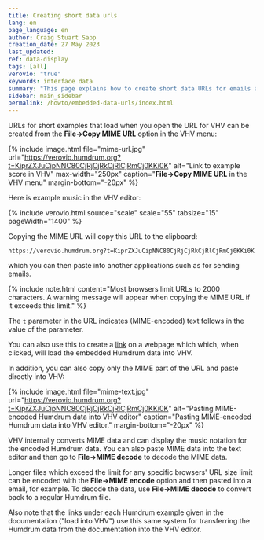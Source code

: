```yaml
---
title: Creating short data urls
lang: en
page_language: en
author: Craig Stuart Sapp
creation_date: 27 May 2023
last_updated:
ref: data-display
tags: [all]
verovio: "true"
keywords: interface data
summary: "This page explains how to create short data URLs for emails and tutorials."
sidebar: main_sidebar
permalink: /howto/embedded-data-urls/index.html
---
```


URLs for short examples that load when you open the URL for VHV can
be created from the <b>File&rarr;Copy MIME URL</b> option in the
VHV menu:

{% include image.html
	file="mime-url.jpg"
	url="https://verovio.humdrum.org?t=KiprZXJuCipNNC80CjRjCjRkCjRlCjRmCj0KKi0K"
	alt="Link to example score in VHV"
	max-width="250px"
	caption="<b>File&rarr;Copy MIME URL</b> in the VHV menu"
	margin-bottom="-20px"
%}

Here is example music in the VHV editor:

{% include verovio.html
	source="scale"
	scale="55"
	tabsize="15"
	pageWidth="1400"
%}
<script type="application/x-humdrum" id="scale">
**kern
*M4/4
4c
4d
4e
4f
=
*-
</script>

Copying the MIME URL will copy this URL to the clipboard:

```
https://verovio.humdrum.org?t=KiprZXJuCipNNC80CjRjCjRkCjRlCjRmCj0KKi0K
```

which you can then paste into another applications such as for sending emails.

{% include note.html
	content="Most browsers limit URLs to 2000 characters.  A warning message will appear when copying the MIME URL if it exceeds this limit."
%}

The `t` parameter in the URL indicates (MIME-encoded) text follows in the value of the parameter.

You can also use this to create a [link](https://verovio.humdrum.org?t=KiprZXJuCipNNC80CjRjCjRkCjRlCjRmCj0KKi0K) on a webpage which which, when clicked, will load the embedded Humdrum data into VHV.

In addition, you can also copy only the MIME part of the URL and paste directly into VHV:

{% include image.html
	file="mime-text.jpg"
	url="https://verovio.humdrum.org?t=KiprZXJuCipNNC80CjRjCjRkCjRlCjRmCj0KKi0K"
	alt="Pasting MIME-encoded Humdrum data into VHV editor"
	caption="Pasting MIME-encoded Humdrum data into VHV editor."
	margin-bottom="-20px"
%}

VHV internally converts MIME data and can display the music notation for the encoded
Humdrum data.   You can also paste MIME data into the text editor and then go to
<b>File&rarr;MIME decode</b> to decode the MIME data.  

Longer files which exceed the limit for any specific browsers' URL size limit can be encoded
with the <b>File&rarr;MIME encode</b> option and then pasted into a email, for example.  To
decode the data, use <b>File&rarr;MIME decode</b> to convert back to a regular Humdrum file.

Also note that the links under each Humdrum example given in the documentation ("load into VHV") 
use this same system for transferring the Humdrum data from the documentation into the VHV
editor.




